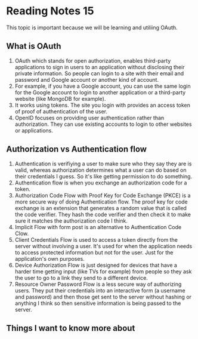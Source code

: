# Reading Notes 15

This topic is important because we will be learning and utiliing OAuth.

## What is OAuth

1. OAuth which stands for open authorization, enables third-party applications to sign in users to an application without disclosing their private information. So people can login to a site with their email and password and Google account or another kind of account.
2. For example, if you have a Google account, you can use the same login for the Google account to login to another application or a third-party website (like MongoDB for example).
3. It works using tokens. The site you login with provides an access token of proof of authentication of the user.
4. OpenID focuses on providing user authentication rather than authorization. They can use existing accounts to login to other websites or applications.

## Authorization vs Authentication flow

1. Authentication is verifiying a user to make sure who they say they are is valid, whereas authorization determines what a user can do based on their credentials I guess. So it's like getting permission to do something.
2. Authentication flow is when you exchange an authorization code for a token.
3. Authorization Code Flow with Proof Key for Code Exchange (PKCE) is a more secure way of doing Authentication flow. The proof key for code exchange is an extension that generates a random value that is called the code verifier. They hash the code verifier and then check it to make sure it matches the authorization code I think.
4. Implicit Flow with form post is an alternative to Authentication Code Clow.
5. Client Credentials Flow is used to access a token directly from the server without involving a user. It's used for when the application needs to access protected information but not for the user. Just for the application's own purposes.
6. Device Authorization Flow is just designed for devices that have a harder time getting input (like TVs for example) from people so they ask the user to go to a link they send to a different device.
7. Resource Owner Password Flow is a less secure way of authorizing users. They put their credentials into an interactive form (a username and password) and then those get sent to the server without hashing or anything I think so then sensitive information is being passed to the server.

## Things I want to know more about

